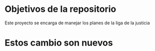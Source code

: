 # Objetivos de la repositorio

Este proyecto se encarga de manejar los planes de la liga de la justicia

# Estos cambio son nuevos
